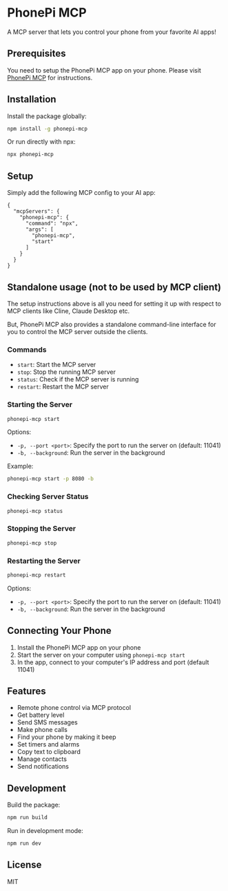# PhonePi MCP

A MCP server that lets you control your phone from your favorite AI apps!

## Prerequisites
You need to setup the PhonePi MCP app on your phone. Please visit [PhonePi MCP](https://phonepimcp.com) for instructions.

## Installation

Install the package globally:

```bash
npm install -g phonepi-mcp
```

Or run directly with npx:

```bash
npx phonepi-mcp
```

## Setup
Simply add the following MCP config to your AI app:
```
{
  "mcpServers": {
    "phonepi-mcp": {
      "command": "npx",
      "args": [
        "phonepi-mcp",
        "start"
      ]
    }
  }
}
```

## Standalone usage (not to be used by MCP client)
The setup instructions above is all you need for setting it up with respect to MCP clients like Cline, Claude Desktop etc.

But, PhonePi MCP also provides a standalone command-line interface for you to control the MCP server outside the clients.

### Commands

- `start`: Start the MCP server
- `stop`: Stop the running MCP server
- `status`: Check if the MCP server is running
- `restart`: Restart the MCP server

### Starting the Server

```bash
phonepi-mcp start
```

Options:
- `-p, --port <port>`: Specify the port to run the server on (default: 11041)
- `-b, --background`: Run the server in the background

Example:
```bash
phonepi-mcp start -p 8080 -b
```

### Checking Server Status

```bash
phonepi-mcp status
```

### Stopping the Server

```bash
phonepi-mcp stop
```

### Restarting the Server

```bash
phonepi-mcp restart
```

Options:
- `-p, --port <port>`: Specify the port to run the server on (default: 11041)
- `-b, --background`: Run the server in the background

## Connecting Your Phone

1. Install the PhonePi MCP app on your phone
2. Start the server on your computer using `phonepi-mcp start`
3. In the app, connect to your computer's IP address and port (default 11041)

## Features

- Remote phone control via MCP protocol
- Get battery level
- Send SMS messages
- Make phone calls
- Find your phone by making it beep
- Set timers and alarms
- Copy text to clipboard
- Manage contacts
- Send notifications

## Development

Build the package:

```bash
npm run build
```

Run in development mode:

```bash
npm run dev
```

## License

MIT